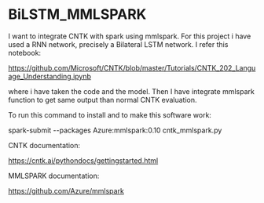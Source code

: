 # BiLSTM_MMLSPARK
I want to integrate CNTK with spark using mmlspark. For this project i have used a RNN network, precisely a Bilateral LSTM network. I refer this notebook:

https://github.com/Microsoft/CNTK/blob/master/Tutorials/CNTK_202_Language_Understanding.ipynb

where i have taken the code and the model. Then I have integrate mmlspark function to get same output than normal CNTK evaluation.

To run this command to install and to make this software work:

spark-submit --packages Azure:mmlspark:0.10 cntk_mmlspark.py

CNTK documentation:

https://cntk.ai/pythondocs/gettingstarted.html

MMLSPARK documentation:

https://github.com/Azure/mmlspark

